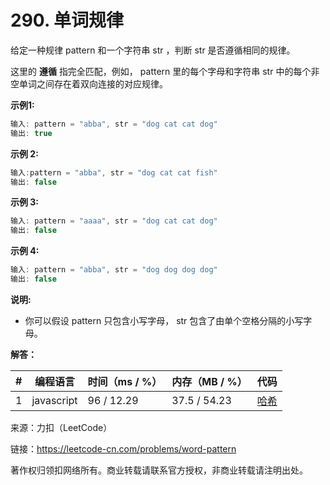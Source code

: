 # 290. 单词规律

给定一种规律 pattern 和一个字符串 str ，判断 str 是否遵循相同的规律。

这里的 **遵循** 指完全匹配，例如， pattern 里的每个字母和字符串 str 中的每个非空单词之间存在着双向连接的对应规律。

**示例1:**

``` javascript
输入: pattern = "abba", str = "dog cat cat dog"
输出: true
```

**示例 2:**

``` javascript
输入:pattern = "abba", str = "dog cat cat fish"
输出: false
```

**示例 3:**

``` javascript
输入: pattern = "aaaa", str = "dog cat cat dog"
输出: false
```

**示例 4:**

``` javascript
输入: pattern = "abba", str = "dog dog dog dog"
输出: false
```

**说明:**

- 你可以假设 pattern 只包含小写字母， str 包含了由单个空格分隔的小写字母。

**解答：**

**#**|**编程语言**|**时间（ms / %）**|**内存（MB / %）**|**代码**
--|--|--|--|--
1|javascript|96 / 12.29|37.5 / 54.23|[哈希](./javascript/ac_v1.js)

来源：力扣（LeetCode）

链接：https://leetcode-cn.com/problems/word-pattern

著作权归领扣网络所有。商业转载请联系官方授权，非商业转载请注明出处。
